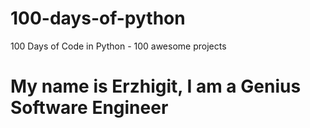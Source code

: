 # 100-days-of-python
100 Days of Code in Python - 100 awesome projects
# My name is Erzhigit, I am a Genius Software Engineer
